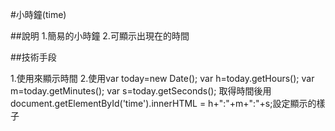#小時鐘(time)

##說明
1.簡易的小時鐘
2.可顯示出現在的時間

##技術手段

1.使用<body onload="showTime()">來顯示時間
2.使用var today=new Date();
    var h=today.getHours();
    var m=today.getMinutes();
    var s=today.getSeconds();
    取得時間後用document.getElementById('time').innerHTML = h+":"+m+":"+s;設定顯示的樣子


